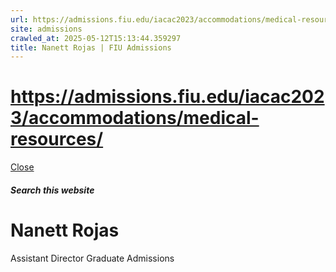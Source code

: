 ```yaml
---
url: https://admissions.fiu.edu/iacac2023/accommodations/medical-resources/
site: admissions
crawled_at: 2025-05-12T15:13:44.359297
title: Nanett Rojas | FIU Admissions
---
```


# https://admissions.fiu.edu/iacac2023/accommodations/medical-resources/

[ Close ](https://admissions.fiu.edu/contact/find-your-counselor/counselors/nanett-rojas.html)
##### Search this website
# Nanett Rojas
Assistant Director
Graduate Admissions

